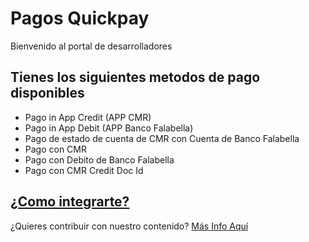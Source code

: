 # Pagos Quickpay

Bienvenido al portal de desarrolladores

## Tienes los siguientes metodos de pago disponibles

  - Pago in App Credit (APP CMR)
  - Pago in App Debit (APP Banco Falabella)
  - Pago de estado de cuenta de CMR con Cuenta de Banco Falabella
  - Pago con CMR
  - Pago con Debito de Banco Falabella
  - Pago con CMR Credit Doc Id

## [¿Como integrarte?](articles/pagos/introduction.md)

¿Quieres contribuir con nuestro contenido? [Más Info Aquí](articles/contribuciones/introduction.md)
